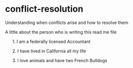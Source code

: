 # conflict-resolution
Understanding when conflicts arise and how to resolve them
<p> A little about the person who is writing this read me file </p>
<ul> 1. I am a federally licensed Accountant </ul>
<ul> 2. I have lived in California all my life </ul>
<ul> 3. I love animals and have two French Bulldogs </ul>
